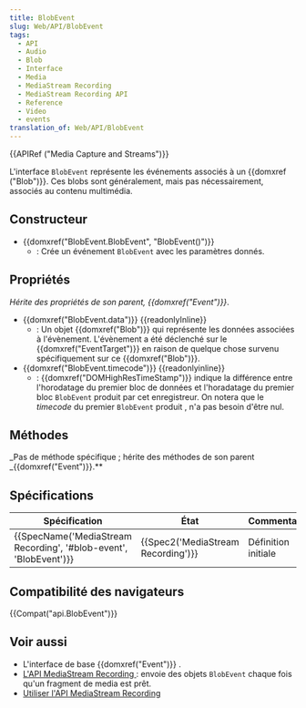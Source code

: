 ```yaml
---
title: BlobEvent
slug: Web/API/BlobEvent
tags:
  - API
  - Audio
  - Blob
  - Interface
  - Media
  - MediaStream Recording
  - MediaStream Recording API
  - Reference
  - Video
  - events
translation_of: Web/API/BlobEvent
---
```

{{APIRef ("Media Capture and Streams")}}

L'interface `BlobEvent` représente les événements associés à un {{domxref ("Blob")}}. Ces blobs sont généralement, mais pas nécessairement, associés au contenu multimédia.

## Constructeur

- {{domxref("BlobEvent.BlobEvent", "BlobEvent()")}}
  - : Crée un événement `BlobEvent` avec les paramètres donnés.

## Propriétés

_Hérite des propriétés de son parent, {{domxref("Event")}}_.

- {{domxref("BlobEvent.data")}} {{readonlyInline}}
  - : Un objet {{domxref("Blob")}} qui représente les données associées à l'évènement. L'évènement a été déclenché sur le {{domxref("EventTarget")}} en raison de quelque chose survenu spécifiquement sur ce {{domxref("Blob")}}.
- {{domxref("BlobEvent.timecode")}} {{readonlyinline}}
  - : {{domxref("DOMHighResTimeStamp")}} indique la différence entre l'horodatage du premier bloc de données et l'horadatage du premier bloc `BlobEvent` produit par cet enregistreur. On notera que le _timecode_ du premier `BlobEvent` produit , n'a pas besoin d'être nul.

## Méthodes

_Pas de méthode spécifique ; hérite des méthodes de son parent _{{domxref("Event")}}.\*\*

## Spécifications

| Spécification                                                                            | État                                         | Commentaires        |
| ---------------------------------------------------------------------------------------- | -------------------------------------------- | ------------------- |
| {{SpecName('MediaStream Recording', '#blob-event', 'BlobEvent')}} | {{Spec2('MediaStream Recording')}} | Définition initiale |

## Compatibilité des navigateurs

{{Compat("api.BlobEvent")}}

## Voir aussi

- L'interface de base {{domxref("Event")}} .
- [L'API MediaStream Recording ](/fr/docs/Web/API/MediaStream_Recording_API): envoie des objets `BlobEvent` chaque fois qu'un fragment de media est prêt.
- [Utiliser l'API MediaStream Recording](/fr/docs/Web/API/MediaStream_Recording_API/Using_the_MediaStream_Recording_API)
